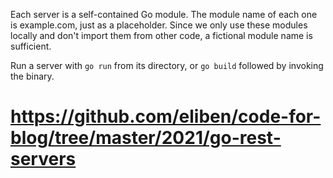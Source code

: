 Each server is a self-contained Go module. The module name of each one is
example.com, just as a placeholder. Since we only use these modules locally and
don't import them from other code, a fictional module name is sufficient.

Run a server with `go run` from its directory, or `go build` followed by
invoking the binary.

# https://github.com/eliben/code-for-blog/tree/master/2021/go-rest-servers